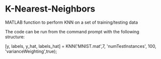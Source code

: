# K-Nearest-Neighbors
MATLAB function to perform KNN on a set of training/testing data

The code can be run from the command prompt with the following structure:

[y, labels, y_hat, labels_hat] = KNN('MNIST.mat',7, 'numTestInstances', 100, 'varianceWeighting',true);
